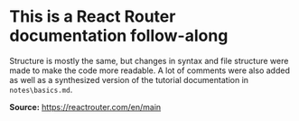 # This is a React Router documentation follow-along

Structure is mostly the same, but changes in syntax and file structure were made to make the code more readable. A lot of comments were also added as well as a synthesized version of the tutorial documentation in `notes\basics.md`.

**Source:** https://reactrouter.com/en/main
